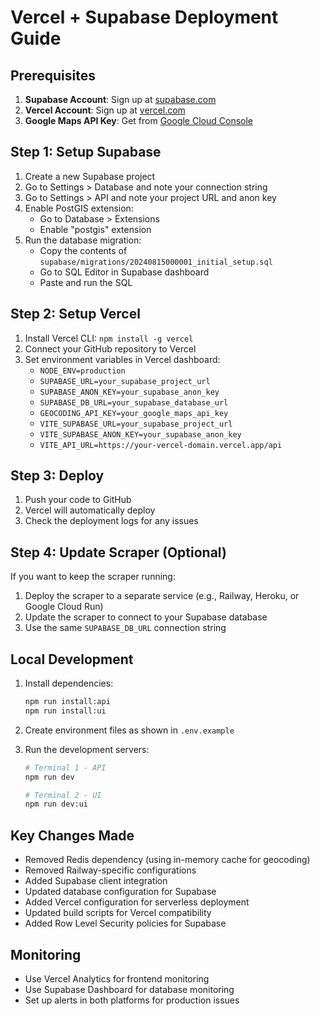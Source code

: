 # Vercel + Supabase Deployment Guide

## Prerequisites

1. **Supabase Account**: Sign up at [supabase.com](https://supabase.com)
2. **Vercel Account**: Sign up at [vercel.com](https://vercel.com)
3. **Google Maps API Key**: Get from [Google Cloud Console](https://console.cloud.google.com)

## Step 1: Setup Supabase

1. Create a new Supabase project
2. Go to Settings > Database and note your connection string
3. Go to Settings > API and note your project URL and anon key
4. Enable PostGIS extension:
   - Go to Database > Extensions
   - Enable "postgis" extension
5. Run the database migration:
   - Copy the contents of `supabase/migrations/20240815000001_initial_setup.sql`
   - Go to SQL Editor in Supabase dashboard
   - Paste and run the SQL

## Step 2: Setup Vercel

1. Install Vercel CLI: `npm install -g vercel`
2. Connect your GitHub repository to Vercel
3. Set environment variables in Vercel dashboard:
   - `NODE_ENV=production`
   - `SUPABASE_URL=your_supabase_project_url`
   - `SUPABASE_ANON_KEY=your_supabase_anon_key`
   - `SUPABASE_DB_URL=your_supabase_database_url`
   - `GEOCODING_API_KEY=your_google_maps_api_key`
   - `VITE_SUPABASE_URL=your_supabase_project_url`
   - `VITE_SUPABASE_ANON_KEY=your_supabase_anon_key`
   - `VITE_API_URL=https://your-vercel-domain.vercel.app/api`

## Step 3: Deploy

1. Push your code to GitHub
2. Vercel will automatically deploy
3. Check the deployment logs for any issues

## Step 4: Update Scraper (Optional)

If you want to keep the scraper running:

1. Deploy the scraper to a separate service (e.g., Railway, Heroku, or Google Cloud Run)
2. Update the scraper to connect to your Supabase database
3. Use the same `SUPABASE_DB_URL` connection string

## Local Development

1. Install dependencies:
   ```bash
   npm run install:api
   npm run install:ui
   ```

2. Create environment files as shown in `.env.example`

3. Run the development servers:
   ```bash
   # Terminal 1 - API
   npm run dev
   
   # Terminal 2 - UI
   npm run dev:ui
   ```

## Key Changes Made

- Removed Redis dependency (using in-memory cache for geocoding)
- Removed Railway-specific configurations
- Added Supabase client integration
- Updated database configuration for Supabase
- Added Vercel configuration for serverless deployment
- Updated build scripts for Vercel compatibility
- Added Row Level Security policies for Supabase

## Monitoring

- Use Vercel Analytics for frontend monitoring
- Use Supabase Dashboard for database monitoring
- Set up alerts in both platforms for production issues
